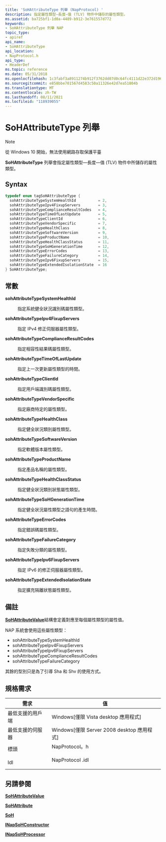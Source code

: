 ```yaml
---
title: 'SoHAttributeType 列舉 (NapProtocol) '
description: 指定屬性類型―長度―值 (TLV) 物件中儲存的屬性類型。
ms.assetid: ba725bf1-1d0a-4489-b912-3e761557d772
keywords:
- SoHAttributeType 列舉 NAP
topic_type:
- apiref
api_name:
- SoHAttributeType
api_location:
- NapProtocol.h
api_type:
- HeaderDef
ms.topic: reference
ms.date: 05/31/2018
ms.openlocfilehash: 1c3fabf3a8911274b912f3762dd07d0c64fc4111d22e372d1962a92221f1d068
ms.sourcegitcommit: e858bbe701567d4583c50a11326e42d7ea51804b
ms.translationtype: MT
ms.contentlocale: zh-TW
ms.lasthandoff: 08/11/2021
ms.locfileid: "118939055"
---
```

# <a name="sohattributetype-enumeration"></a>SoHAttributeType 列舉

> [!Note]  
> 從 Windows 10 開始，無法使用網路存取保護平臺

 

**SoHAttributeType** 列舉會指定屬性類型―長度―值 (TLV) 物件中所儲存的屬性類型。

## <a name="syntax"></a>Syntax


```C++
typedef enum tagSoHAttributeType { 
  sohAttributeTypeSystemHealthId          = 2,
  sohAttributeTypeIpv4FixupServers        = 3,
  sohAttributeTypeComplianceResultCodes   = 4,
  sohAttributeTypeTimeOfLastUpdate        = 5,
  sohAttributeTypeClientId                = 6,
  sohAttributeTypeVendorSpecific          = 7,
  sohAttributeTypeHealthClass             = 8,
  sohAttributeTypeSoftwareVersion         = 9,
  sohAttributeTypeProductName             = 10,
  sohAttributeTypeHealthClassStatus       = 11,
  sohAttributeTypeSoHGenerationTime       = 12,
  sohAttributeTypeErrorCodes              = 13,
  sohAttributeTypeFailureCategory         = 14,
  sohAttributeTypeIpv6FixupServers        = 15,
  sohAttributeTypeExtendedIsolationState  = 16
} SoHAttributeType;
```



## <a name="constants"></a>常數

<dl> <dt>

<span id="sohAttributeTypeSystemHealthId"></span><span id="sohattributetypesystemhealthid"></span><span id="SOHATTRIBUTETYPESYSTEMHEALTHID"></span>**sohAttributeTypeSystemHealthId**
</dt> <dd>

指定系統健全狀況識別碼屬性類型。

</dd> <dt>

<span id="sohAttributeTypeIpv4FixupServers"></span><span id="sohattributetypeipv4fixupservers"></span><span id="SOHATTRIBUTETYPEIPV4FIXUPSERVERS"></span>**sohAttributeTypeIpv4FixupServers**
</dt> <dd>

指定 IPv4 修正伺服器屬性類型。

</dd> <dt>

<span id="sohAttributeTypeComplianceResultCodes"></span><span id="sohattributetypecomplianceresultcodes"></span><span id="SOHATTRIBUTETYPECOMPLIANCERESULTCODES"></span>**sohAttributeTypeComplianceResultCodes**
</dt> <dd>

指定相容性結果碼屬性類型。

</dd> <dt>

<span id="sohAttributeTypeTimeOfLastUpdate"></span><span id="sohattributetypetimeoflastupdate"></span><span id="SOHATTRIBUTETYPETIMEOFLASTUPDATE"></span>**sohAttributeTypeTimeOfLastUpdate**
</dt> <dd>

指定上一次更新屬性類型的時間。

</dd> <dt>

<span id="sohAttributeTypeClientId"></span><span id="sohattributetypeclientid"></span><span id="SOHATTRIBUTETYPECLIENTID"></span>**sohAttributeTypeClientId**
</dt> <dd>

指定用戶端識別碼屬性類型。

</dd> <dt>

<span id="sohAttributeTypeVendorSpecific"></span><span id="sohattributetypevendorspecific"></span><span id="SOHATTRIBUTETYPEVENDORSPECIFIC"></span>**sohAttributeTypeVendorSpecific**
</dt> <dd>

指定廠商特定的屬性類型。

</dd> <dt>

<span id="sohAttributeTypeHealthClass"></span><span id="sohattributetypehealthclass"></span><span id="SOHATTRIBUTETYPEHEALTHCLASS"></span>**sohAttributeTypeHealthClass**
</dt> <dd>

指定健全狀況類別屬性類型。

</dd> <dt>

<span id="sohAttributeTypeSoftwareVersion"></span><span id="sohattributetypesoftwareversion"></span><span id="SOHATTRIBUTETYPESOFTWAREVERSION"></span>**sohAttributeTypeSoftwareVersion**
</dt> <dd>

指定軟體版本屬性類型。

</dd> <dt>

<span id="sohAttributeTypeProductName"></span><span id="sohattributetypeproductname"></span><span id="SOHATTRIBUTETYPEPRODUCTNAME"></span>**sohAttributeTypeProductName**
</dt> <dd>

指定產品名稱的屬性類型。

</dd> <dt>

<span id="sohAttributeTypeHealthClassStatus"></span><span id="sohattributetypehealthclassstatus"></span><span id="SOHATTRIBUTETYPEHEALTHCLASSSTATUS"></span>**sohAttributeTypeHealthClassStatus**
</dt> <dd>

指定健全狀況類別狀態屬性類型。

</dd> <dt>

<span id="sohAttributeTypeSoHGenerationTime"></span><span id="sohattributetypesohgenerationtime"></span><span id="SOHATTRIBUTETYPESOHGENERATIONTIME"></span>**sohAttributeTypeSoHGenerationTime**
</dt> <dd>

指定健全狀況屬性類型之語句的產生時間。

</dd> <dt>

<span id="sohAttributeTypeErrorCodes"></span><span id="sohattributetypeerrorcodes"></span><span id="SOHATTRIBUTETYPEERRORCODES"></span>**sohAttributeTypeErrorCodes**
</dt> <dd>

指定錯誤碼屬性類型。

</dd> <dt>

<span id="sohAttributeTypeFailureCategory"></span><span id="sohattributetypefailurecategory"></span><span id="SOHATTRIBUTETYPEFAILURECATEGORY"></span>**sohAttributeTypeFailureCategory**
</dt> <dd>

指定失敗分類的屬性類型。

</dd> <dt>

<span id="sohAttributeTypeIpv6FixupServers"></span><span id="sohattributetypeipv6fixupservers"></span><span id="SOHATTRIBUTETYPEIPV6FIXUPSERVERS"></span>**sohAttributeTypeIpv6FixupServers**
</dt> <dd>

指定 IPv6 的修正伺服器屬性類型。

</dd> <dt>

<span id="sohAttributeTypeExtendedIsolationState"></span><span id="sohattributetypeextendedisolationstate"></span><span id="SOHATTRIBUTETYPEEXTENDEDISOLATIONSTATE"></span>**sohAttributeTypeExtendedIsolationState**
</dt> <dd>

指定擴充隔離狀態屬性類型。

</dd> </dl>

## <a name="remarks"></a>備註

[**SoHAttributeValue**](sohattributevalue-union.md)結構會定義對應至每個屬性類型的屬性值。

NAP 系統會使用這些屬性類型：

-   sohAttributeTypeSystemHealthId
-   sohAttributeTypeIpv4FixupServers
-   sohAttributeTypeIpv6FixupServers
-   sohAttributeTypeComplianceResultCodes
-   sohAttributeTypeFailureCategory

其餘的型別只是為了引導 Sha 和 Shv 的使用方式。

## <a name="requirements"></a>規格需求



| 需求 | 值 |
|-------------------------------------|--------------------------------------------------------------------------------------------|
| 最低支援的用戶端<br/> | Windows\[僅限 Vista desktop 應用程式\]<br/>                                             |
| 最低支援的伺服器<br/> | Windows\[僅限 Server 2008 desktop 應用程式\]<br/>                                       |
| 標頭<br/>                   | <dl> <dt>NapProtocol。h</dt> </dl>   |
| Idl<br/>                      | <dl> <dt>NapProtocol .idl</dt> </dl> |



## <a name="see-also"></a>另請參閱

<dl> <dt>

[**SoHAttributeValue**](sohattributevalue-union.md)
</dt> <dt>

[**SoHAttribute**](/windows/win32/api/naptypes/ns-naptypes-sohattribute)
</dt> <dt>

[**SoH**](/windows/win32/api/naptypes/ns-naptypes-soh)
</dt> <dt>

[**INapSoHConstructor**](inapsohconstructor.md)
</dt> <dt>

[**INapSoHProcessor**](inapsohprocessor.md)
</dt> </dl>

 

 





